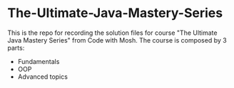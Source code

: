 # The-Ultimate-Java-Mastery-Series

This is the repo for recording the solution files for course "The Ultimate Java Mastery Series" from Code with Mosh. 
The course is composed by 3 parts:
* Fundamentals
* OOP
* Advanced topics
